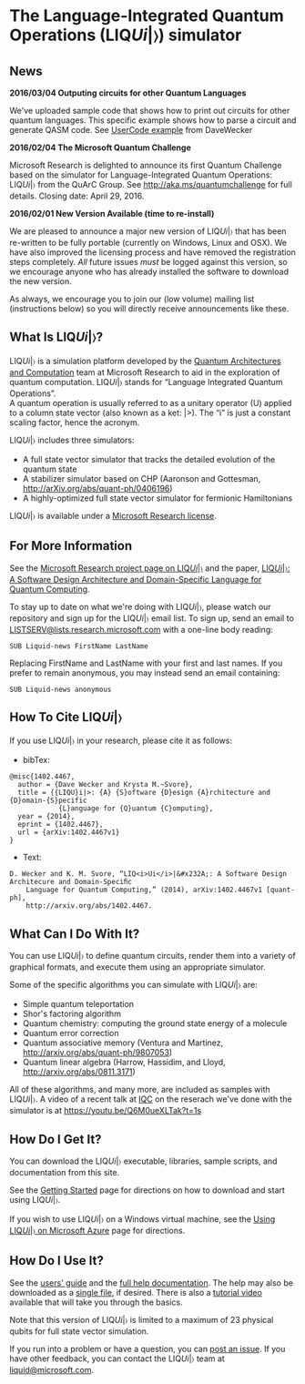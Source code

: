 # The Language-Integrated Quantum Operations (LIQ<i>Ui</i>|&#x232A;) simulator

## News
__2016/03/04 Outputing circuits for other Quantum Languages__

We've uploaded sample code that shows how to print out circuits for other quantum languages. This specific example shows how to parse a circuit and generate QASM code. See [UserCode example](https://github.com/msr-quarc/Liquid/tree/master/UserCode/DaveWecker) from DaveWecker

__2016/02/04 The Microsoft Quantum Challenge__

Microsoft Research is delighted to announce its first Quantum Challenge based on the simulator for Language-Integrated Quantum Operations: LIQ<i>Ui</i>\|&#x232A; from the QuArC Group.
See http://aka.ms/quantumchallenge for full details. Closing date: April 29, 2016.

__2016/02/01 New Version Available (time to re-install)__

We are pleased to announce a major new version of LIQ<i>Ui</i>\|&#x232A; that has been re-written to be fully portable (currently on Windows, Linux and OSX). We have also improved the licensing process and have removed the registration steps completely. *All* future issues *must* be logged against this version, so we encourage anyone who has already installed the software to download the new version.

As always, we encourage you to join our (low volume) mailing list (instructions below) so you will directly receive announcements like these.

## What Is LIQ<i>Ui</i>|&#x232A;?

LIQ<i>Ui</i>|&#x232A; is a simulation platform developed by the [Quantum Architectures and Computation](http://research.microsoft.com/en-us/groups/quarc/) team at Microsoft Research to aid in the exploration of quantum computation. 
LIQ<i>Ui</i>|&#x232A; stands for “Language Integrated Quantum Operations”.  
A quantum operation is usually referred to as a unitary operator (U) applied to a column state vector (also known as a ket: |>).
The “i” is just a constant scaling factor, hence the acronym.

LIQ<i>Ui</i>|&#x232A; includes three simulators: 
* A full state vector simulator that tracks the detailed evolution of the quantum state
* A stabilizer simulator based on CHP (Aaronson and Gottesman, http://arXiv.org/abs/quant-ph/0406196)
* A highly-optimized full state vector simulator for fermionic Hamiltonians

LIQ<i>Ui</i>|&#x232A; is available under a [Microsoft Research license](LICENSE.md). 

## For More Information

See the [Microsoft Research project page on LIQ<i>Ui</i>|&#x232A;](http://research.microsoft.com/en-us/projects/liquid/)
and the paper, [LIQ<i>Ui</i>|&#x232A;: A Software Design Architecture and Domain-Specific Language for Quantum Computing](http://research.microsoft.com/pubs/209634/1402.4467.pdf).

To stay up to date on what we're doing with LIQ<i>Ui</i>|&#x232A;, please watch our repository and sign up for the LIQ<i>Ui</i>|&#x232A; email list.
To sign up, send an email to LISTSERV@lists.research.microsoft.com with a one-line body reading:
```
SUB Liquid-news FirstName LastName
```
Replacing FirstName and LastName with your first and last names.
If you prefer to remain anonymous, you may instead send an email containing:
```
SUB Liquid-news anonymous
```

## How To Cite LIQ<i>Ui</i>|&#x232A;

If you use LIQ<i>Ui</i>|&#x232A; in your research, please cite it as follows:
* bibTex:
```
@misc{1402.4467,
  author = {Dave Wecker and Krysta M.~Svore},
  title = {{LIQU}i|>: {A} {S}oftware {D}esign {A}rchitecture and {D}omain-{S}pecific 
            {L}anguage for {Q}uantum {C}omputing},
  year = {2014},
  eprint = {1402.4467},
  url = {arXiv:1402.4467v1}
}
```
* Text: 
```
D. Wecker and K. M. Svore, “LIQ<i>Ui</i>|&#x232A;: A Software Design Architecure and Domain-Speciﬁc 
    Language for Quantum Computing,” (2014), arXiv:1402.4467v1 [quant-ph], 
    http://arxiv.org/abs/1402.4467.
```

## What Can I Do With It?

You can use LIQ<i>Ui</i>|&#x232A; to define quantum circuits, render them into a variety of graphical formats, and execute them
using an appropriate simulator.

Some of the specific algorithms you can simulate with LIQ<i>Ui</i>|&#x232A; are:
* Simple quantum teleportation
* Shor's factoring algorithm
* Quantum chemistry: computing the ground state energy of a molecule
* Quantum error correction
* Quantum associative memory (Ventura and Martinez, http://arxiv.org/abs/quant-ph/9807053)
* Quantum linear algebra (Harrow, Hassidim, and Lloyd, http://arxiv.org/abs/0811.3171)

All of these algorithms, and many more, are included as samples with LIQ<i>Ui</i>|&#x232A;. 
A video of a recent talk  at [IQC](https://uwaterloo.ca/institute-for-quantum-computing/) on the reserach we've done with the simulator is at https://youtu.be/Q6M0ueXLTak?t=1s

## How Do I Get It?

You can download the LIQ<i>Ui</i>|&#x232A; executable, libraries, sample scripts, and documentation from this site.

See the [Getting Started](GettingStarted.md) page for directions on how to download and start using LIQ<i>Ui</i>|&#x232A;.

If you wish to use LIQ<i>Ui</i>|&#x232A; on a Windows virtual machine,
see the [Using LIQ<i>Ui</i>|&#x232A; on Microsoft Azure](AzureGuide.md) page for directions.

## How Do I Use It?

See the [users' guide](https://msr-quarc.github.io/Liquid/LIQUiD.pdf) and the [full help documentation](https://msr-quarc.github.io/Liquid/).
The help may also be downloaded as a [single file](https://msr-quarc.github.io/Liquid/Liquid.chm), if desired. There is also a [tutorial video](http://research.microsoft.com/apps/video/default.aspx?id=258279) available that will take you through the basics.

Note that this version of LIQ<i>Ui</i>|&#x232A; is limited to a maximum of 23 physical qubits for full state vector simulation.

If you run into a problem or have a question, you can [post an issue](https://github.com/msr-quarc/Liquid/issues).
If you have other feedback, you can contact the LIQ<i>Ui</i>|&#x232A; team at liquid@microsoft.com.
